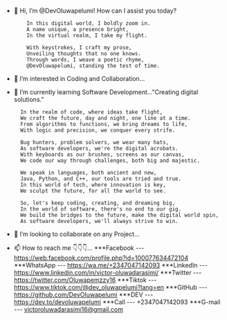 - 👋 Hi, I’m @DevOluwapelumi! How can I assist you today?
  
          In this digital world, I boldly zoom in.
          A name unique, a presence bright,
          In the virtual realm, I take my flight.
          
          With keystrokes, I craft my prose,
          Unveiling thoughts that no one knows.
          Through words, I weave a poetic rhyme,
          @DevOluwapelumi, standing the test of time.

- 👀 I’m interested in Coding and Collaboration...
- 🌱 I’m currently learning Software Development..."Creating digital solutions."
  
        In the realm of code, where ideas take flight,
        We craft the future, day and night, one line at a time.
        From algorithms to functions, we bring dreams to life,
        With logic and precision, we conquer every strife.
        
        Bug hunters, problem solvers, we wear many hats,
        As software developers, we're the digital acrobats.
        With keyboards as our brushes, screens as our canvas,
        We code our way through challenges, both big and majestic.
        
        We speak in languages, both ancient and new,
        Java, Python, and C++, our tools are tried and true.
        In this world of tech, where innovation is key,
        We sculpt the future, for all the world to see.
        
        So, let's keep coding, creating, and dreaming big,
        In the world of software, there's no end to our gig.
        We build the bridges to the future, make the digital world spin,
        As software developers, we'll always strive to win.
  
- 💞️ I’m looking to collaborate on any Project...
- 📫 How to reach me 👇👇👇...
                           ***Facebook --- https://web.facebook.com/profile.php?id=100077634472104
                           ***WhatsApp --- https://wa.me/+2347047142093
                           ***LinkedIn --- https://www.linkedin.com/in/victor-oluwadarasimi/
                           ***Twitter  --- https://twitter.com/Oluwapemzzy16
                           ***Tiktok   --- https://www.tiktok.com/@dev_oluwapelumi?lang=en
                           ***GitHub   --- https://github.com/DevOluwapelumi
                           ***DEV      --- https://dev.to/devoluwapelumi
                           ***Call     --- +2347047142093 
                           ***G-mail   --- victoroluwadarasimi16@gmail.com
  
<!---
DevOluwapelumi/DevOluwapelumi is a ✨ unique ✨ repository because its `README.md` (this file) appears on your GitHub profile.
You can click the Preview link to take a look at your changes.
You can view the `README.md` on your GitHub profile by clicking the Preview link.
--->
